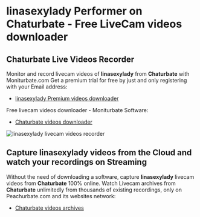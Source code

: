 # linasexylady Performer on Chaturbate - Free LiveCam videos downloader

## Chaturbate Live Videos Recorder

Monitor and record livecam videos of **linasexylady** from **Chaturbate** with Moniturbate.com
Get a premium trial for free by just and only registering with your Email address:
* [linasexylady Premium videos downloader](https://moniturbate.com/request-demo-licence-key.html)

Free livecam videos downloader - Moniturbate Software:
* [Chaturbate videos downloader](https://moniturbate.com/moniturbate-download-software.html)

![linasexylady livecam videos recorder](https://peachurnet.com/templates/moniturbate-software.png)


## Capture linasexylady videos from the Cloud and watch your recordings on Streaming

Without the need of downloading a software, capture **linasexylady** livecam videos from **Chaturbate** 100% online.
Watch Livecam archives from **Chaturbate** unlimitedly from thousands of existing recordings, only on Peachurbate.com and its websites network:
* [Chaturbate videos archives](https://peachurnet.com/)
